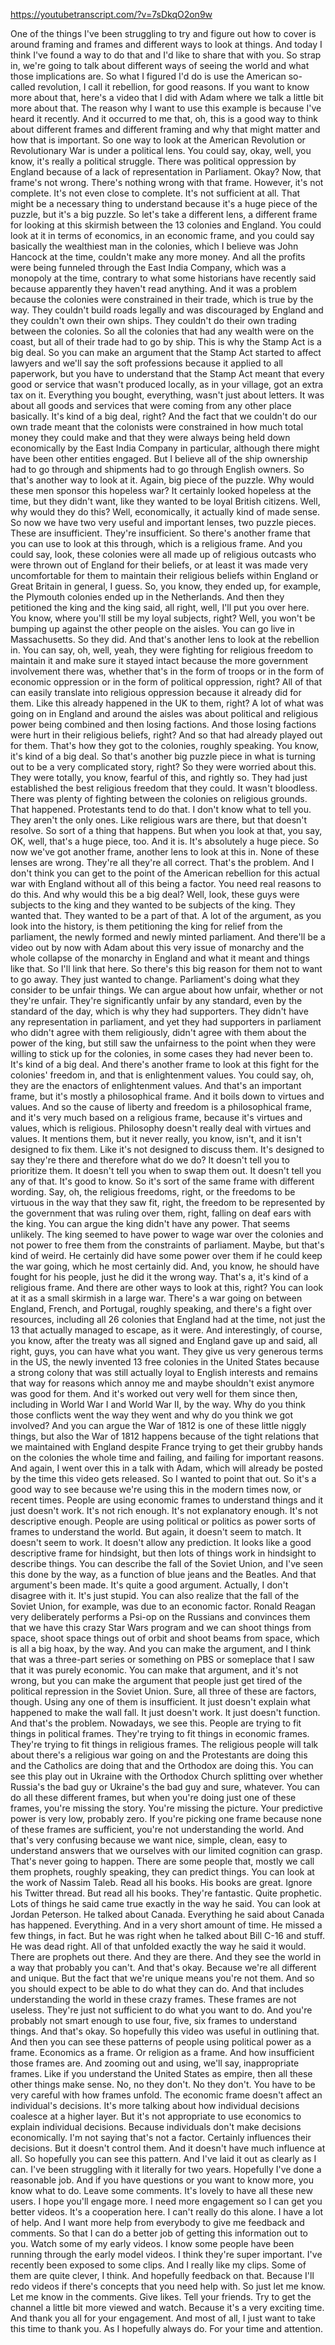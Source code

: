 https://youtubetranscript.com/?v=7sDkqO2on9w

 One of the things I've been struggling to try and figure out how to cover is around framing and frames and different ways to look at things. And today I think I've found a way to do that and I'd like to share that with you. So strap in, we're going to talk about different ways of seeing the world and what those implications are. So what I figured I'd do is use the American so-called revolution, I call it rebellion, for good reasons. If you want to know more about that, here's a video that I did with Adam where we talk a little bit more about that. The reason why I want to use this example is because I've heard it recently. And it occurred to me that, oh, this is a good way to think about different frames and different framing and why that might matter and how that is important. So one way to look at the American Revolution or Revolutionary War is under a political lens. You could say, okay, well, you know, it's really a political struggle. There was political oppression by England because of a lack of representation in Parliament. Okay? Now, that frame's not wrong. There's nothing wrong with that frame. However, it's not complete. It's not even close to complete. It's not sufficient at all. That might be a necessary thing to understand because it's a huge piece of the puzzle, but it's a big puzzle. So let's take a different lens, a different frame for looking at this skirmish between the 13 colonies and England. You could look at it in terms of economics, in an economic frame, and you could say basically the wealthiest man in the colonies, which I believe was John Hancock at the time, couldn't make any more money. And all the profits were being funneled through the East India Company, which was a monopoly at the time, contrary to what some historians have recently said because apparently they haven't read anything. And it was a problem because the colonies were constrained in their trade, which is true by the way. They couldn't build roads legally and was discouraged by England and they couldn't own their own ships. They couldn't do their own trading between the colonies. So all the colonies that had any wealth were on the coast, but all of their trade had to go by ship. This is why the Stamp Act is a big deal. So you can make an argument that the Stamp Act started to affect lawyers and we'll say the soft professions because it applied to all paperwork, but you have to understand that the Stamp Act meant that every good or service that wasn't produced locally, as in your village, got an extra tax on it. Everything you bought, everything, wasn't just about letters. It was about all goods and services that were coming from any other place basically. It's kind of a big deal, right? And the fact that we couldn't do our own trade meant that the colonists were constrained in how much total money they could make and that they were always being held down economically by the East India Company in particular, although there might have been other entities engaged. But I believe all of the ship ownership had to go through and shipments had to go through English owners. So that's another way to look at it. Again, big piece of the puzzle. Why would these men sponsor this hopeless war? It certainly looked hopeless at the time, but they didn't want, like they wanted to be loyal British citizens. Well, why would they do this? Well, economically, it actually kind of made sense. So now we have two very useful and important lenses, two puzzle pieces. These are insufficient. They're insufficient. So there's another frame that you can use to look at this through, which is a religious frame. And you could say, look, these colonies were all made up of religious outcasts who were thrown out of England for their beliefs, or at least it was made very uncomfortable for them to maintain their religious beliefs within England or Great Britain in general, I guess. So, you know, they ended up, for example, the Plymouth colonies ended up in the Netherlands. And then they petitioned the king and the king said, all right, well, I'll put you over here. You know, where you'll still be my loyal subjects, right? Well, you won't be bumping up against the other people on the aisles. You can go live in Massachusetts. So they did. And that's another lens to look at the rebellion in. You can say, oh, well, yeah, they were fighting for religious freedom to maintain it and make sure it stayed intact because the more government involvement there was, whether that's in the form of troops or in the form of economic oppression or in the form of political oppression, right? All of that can easily translate into religious oppression because it already did for them. Like this already happened in the UK to them, right? A lot of what was going on in England and around the aisles was about political and religious power being combined and then losing factions. And those losing factions were hurt in their religious beliefs, right? And so that had already played out for them. That's how they got to the colonies, roughly speaking. You know, it's kind of a big deal. So that's another big puzzle piece in what is turning out to be a very complicated story, right? So they were worried about this. They were totally, you know, fearful of this, and rightly so. They had just established the best religious freedom that they could. It wasn't bloodless. There was plenty of fighting between the colonies on religious grounds. That happened. Protestants tend to do that. I don't know what to tell you. They aren't the only ones. Like religious wars are there, but that doesn't resolve. So sort of a thing that happens. But when you look at that, you say, OK, well, that's a huge piece, too. And it is. It's absolutely a huge piece. So now we've got another frame, another lens to look at this in. None of these lenses are wrong. They're all they're all correct. That's the problem. And I don't think you can get to the point of the American rebellion for this actual war with England without all of this being a factor. You need real reasons to do this. And why would this be a big deal? Well, look, these guys were subjects to the king and they wanted to be subjects of the king. They wanted that. They wanted to be a part of that. A lot of the argument, as you look into the history, is them petitioning the king for relief from the parliament, the newly formed and newly minted parliament. And there'll be a video out by now with Adam about this very issue of monarchy and the whole collapse of the monarchy in England and what it meant and things like that. So I'll link that here. So there's this big reason for them not to want to go away. They just wanted to change. Parliament's doing what they consider to be unfair things. We can argue about how unfair, whether or not they're unfair. They're significantly unfair by any standard, even by the standard of the day, which is why they had supporters. They didn't have any representation in parliament, and yet they had supporters in parliament who didn't agree with them religiously, didn't agree with them about the power of the king, but still saw the unfairness to the point when they were willing to stick up for the colonies, in some cases they had never been to. It's kind of a big deal. And there's another frame to look at this fight for the colonies' freedom in, and that is enlightenment values. You could say, oh, they are the enactors of enlightenment values. And that's an important frame, but it's mostly a philosophical frame. And it boils down to virtues and values. And so the cause of liberty and freedom is a philosophical frame, and it's very much based on a religious frame, because it's virtues and values, which is religious. Philosophy doesn't really deal with virtues and values. It mentions them, but it never really, you know, isn't, and it isn't designed to fix them. Like it's not designed to discuss them. It's designed to say they're there and therefore what do we do? It doesn't tell you to prioritize them. It doesn't tell you when to swap them out. It doesn't tell you any of that. It's good to know. So it's sort of the same frame with different wording. Say, oh, the religious freedoms, right, or the freedoms to be virtuous in the way that they saw fit, right, the freedom to be represented by the government that was ruling over them, right, falling on deaf ears with the king. You can argue the king didn't have any power. That seems unlikely. The king seemed to have power to wage war over the colonies and not power to free them from the constraints of parliament. Maybe, but that's kind of weird. He certainly did have some power over them if he could keep the war going, which he most certainly did. And, you know, he should have fought for his people, just he did it the wrong way. That's a, it's kind of a religious frame. And there are other ways to look at this, right? You can look at it as a small skirmish in a large war. There's a war going on between England, French, and Portugal, roughly speaking, and there's a fight over resources, including all 26 colonies that England had at the time, not just the 13 that actually managed to escape, as it were. And interestingly, of course, you know, after the treaty was all signed and England gave up and said, all right, guys, you can have what you want. They give us very generous terms in the US, the newly invented 13 free colonies in the United States because a strong colony that was still actually loyal to English interests and remains that way for reasons which annoy me and maybe shouldn't exist anymore was good for them. And it's worked out very well for them since then, including in World War I and World War II, by the way. Why do you think those conflicts went the way they went and why do you think we got involved? And you can argue the War of 1812 is one of these little niggly things, but also the War of 1812 happens because of the tight relations that we maintained with England despite France trying to get their grubby hands on the colonies the whole time and failing, and failing for important reasons. And again, I went over this in a talk with Adam, which will already be posted by the time this video gets released. So I wanted to point that out. So it's a good way to see because we're using this in the modern times now, or recent times. People are using economic frames to understand things and it just doesn't work. It's not rich enough. It's not explanatory enough. It's not descriptive enough. People are using political or politics as power sorts of frames to understand the world. But again, it doesn't seem to match. It doesn't seem to work. It doesn't allow any prediction. It looks like a good descriptive frame for hindsight, but then lots of things work in hindsight to describe things. You can describe the fall of the Soviet Union, and I've seen this done by the way, as a function of blue jeans and the Beatles. And that argument's been made. It's quite a good argument. Actually, I don't disagree with it. It's just stupid. You can also realize that the fall of the Soviet Union, for example, was due to an economic factor. Ronald Reagan very deliberately performs a Psi-op on the Russians and convinces them that we have this crazy Star Wars program and we can shoot things from space, shoot space things out of orbit and shoot beams from space, which is all a big hoax, by the way. And you can make the argument, and I think that was a three-part series or something on PBS or someplace that I saw that it was purely economic. You can make that argument, and it's not wrong, but you can make the argument that people just get tired of the political repression in the Soviet Union. Sure, all three of these are factors, though. Using any one of them is insufficient. It just doesn't explain what happened to make the wall fall. It just doesn't work. It just doesn't function. And that's the problem. Nowadays, we see this. People are trying to fit things in political frames. They're trying to fit things in economic frames. They're trying to fit things in religious frames. The religious people will talk about there's a religious war going on and the Protestants are doing this and the Catholics are doing that and the Orthodox are doing this. You can see this play out in Ukraine with the Orthodox Church splitting over whether Russia's the bad guy or Ukraine's the bad guy and sure, whatever. You can do all these different frames, but when you're doing just one of these frames, you're missing the story. You're missing the picture. Your predictive power is very low, probably zero. If you're picking one frame because none of these frames are sufficient, you're not understanding the world. And that's very confusing because we want nice, simple, clean, easy to understand answers that we ourselves with our limited cognition can grasp. That's never going to happen. There are some people that, mostly we call them prophets, roughly speaking, they can predict things. You can look at the work of Nassim Taleb. Read all his books. His books are great. Ignore his Twitter thread. But read all his books. They're fantastic. Quite prophetic. Lots of things he said came true exactly in the way he said. You can look at Jordan Peterson. He talked about Canada. Everything he said about Canada has happened. Everything. And in a very short amount of time. He missed a few things, in fact. But he was right when he talked about Bill C-16 and stuff. He was dead right. All of that unfolded exactly the way he said it would. There are prophets out there. And they are there. And they see the world in a way that probably you can't. And that's okay. Because we're all different and unique. But the fact that we're unique means you're not them. And so you should expect to be able to do what they can do. And that includes understanding the world in these crazy frames. These frames are not useless. They're just not sufficient to do what you want to do. And you're probably not smart enough to use four, five, six frames to understand things. And that's okay. So hopefully this video was useful in outlining that. And then you can see these patterns of people using political power as a frame. Economics as a frame. Or religion as a frame. And how insufficient those frames are. And zooming out and using, we'll say, inappropriate frames. Like if you understand the United States as empire, then all these other things make sense. No, no they don't. No they don't. You have to be very careful with how frames unfold. The economic frame doesn't affect an individual's decisions. It's more talking about how individual decisions coalesce at a higher layer. But it's not appropriate to use economics to explain individual decisions. Because individuals don't make decisions economically. I'm not saying that's not a factor. Certainly influences their decisions. But it doesn't control them. And it doesn't have much influence at all. So hopefully you can see this pattern. And I've laid it out as clearly as I can. I've been struggling with it literally for two years. Hopefully I've done a reasonable job. And if you have questions or you want to know more, you know what to do. Leave some comments. It's lovely to have all these new users. I hope you'll engage more. I need more engagement so I can get you better videos. It's a cooperation here. I can't really do this alone. I have a lot of help. And I want more help from everybody to give me feedback and comments. So that I can do a better job of getting this information out to you. Watch some of my early videos. I know some people have been running through the early model videos. I think they're super important. I've recently been exposed to some clips. And I really like my clips. Some of them are quite clever, I think. And hopefully feedback on that. Because I'll redo videos if there's concepts that you need help with. So just let me know. Let me know in the comments. Give likes. Tell your friends. Try to get the channel a little bit more viewed and watch. Because it's a very exciting time. And thank you all for your engagement. And most of all, I just want to take this time to thank you. As I hopefully always do. For your time and attention.